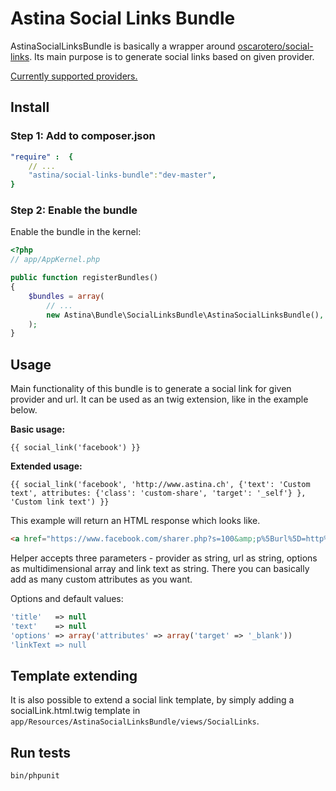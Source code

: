 # Astina Social Links Bundle

AstinaSocialLinksBundle is basically a wrapper around [oscarotero/social-links](https://github.com/oscarotero/social-links). Its main purpose is to generate social links based on given provider.

[Currently supported providers.](https://github.com/oscarotero/social-links/tree/master/SocialLinks/Providers)

## Install

### Step 1: Add to composer.json

``` yml
"require" :  {
    // ...
    "astina/social-links-bundle":"dev-master",
}
```

### Step 2: Enable the bundle

Enable the bundle in the kernel:

``` php
<?php
// app/AppKernel.php

public function registerBundles()
{
    $bundles = array(
        // ...
        new Astina\Bundle\SocialLinksBundle\AstinaSocialLinksBundle(),
    );
}
```

## Usage

Main functionality of this bundle is to generate a social link for given provider and url. It can be used as an twig extension, like in the example below.

**Basic usage:**

``` twig
{{ social_link('facebook') }}
```

**Extended usage:**

``` twig
{{ social_link('facebook', 'http://www.astina.ch', {'text': 'Custom text', attributes: {'class': 'custom-share', 'target': '_self'} }, 'Custom link text') }}
```

This example will return an HTML response which looks like.

``` html
<a href="https://www.facebook.com/sharer.php?s=100&amp;p%5Burl%5D=http%3A%2F%2Fwww.astina.ch" class="custom-share" target="_self"></a>
```

Helper accepts three parameters - provider as string, url as string, options as multidimensional array and link text as string. There you can basically add as many custom attributes as you want.

Options and default values:

``` php
'title'   => null
'text'    => null
'options' => array('attributes' => array('target' => '_blank'))
'linkText => null
```

## Template extending

It is also possible to extend a social link template, by simply adding a socialLink.html.twig template in `app/Resources/AstinaSocialLinksBundle/views/SocialLinks`.

## Run tests

``` bash
bin/phpunit
```
